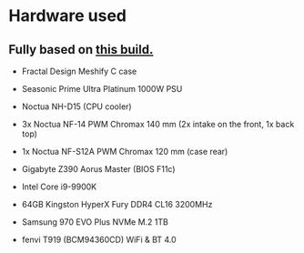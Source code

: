 # Hardware used
## Fully based on [this build.](https://infinitediaries.net/my-2020-hackintosh-hardware-spec/)

- Fractal Design Meshify C case
- Seasonic Prime Ultra Platinum 1000W PSU
- Noctua NH-D15 (CPU cooler)
- 3x Noctua NF-14 PWM Chromax 140 mm (2x intake on the front, 1x back top)
- 1x Noctua NF-S12A PWM Chromax 120 mm (case rear)


- Gigabyte Z390 Aorus Master (BIOS F11c)
- Intel Core i9-9900K
- 64GB Kingston HyperX Fury DDR4 CL16 3200MHz
- Samsung 970 EVO Plus NVMe M.2 1TB
- fenvi T919 (BCM94360CD) WiFi & BT 4.0

